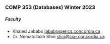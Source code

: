 ### COMP 353 (Databases) Winter 2023

##### Faculty 
- Khaled Jababo jababo@encs.concordia.ca     
- Dr. Nematollaah Shiri shiri@cse.concordia.ca


